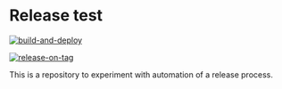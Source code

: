 # Release test

<!-- SPDX-License-Identifier: CC0-1.0 -->
<!-- SPDX-FileCopyrightText: 2019-2022 The Foundation for Public Code <info@publiccode.net>, https://standard.publiccode.net/AUTHORS -->

[![build-and-deploy](https://github.com/publiccodenet/release-test/actions/workflows/build-and-deploy.yml/badge.svg)](https://github.com/publiccodenet/release-test/actions/workflows/build-and-deploy.yml)

[![release-on-tag](https://github.com/publiccodenet/release-test/actions/workflows/release-on-tag.yml/badge.svg?branch=main)](https://github.com/publiccodenet/release-test/actions/workflows/release-on-tag.yml)

This is a repository to experiment with automation of a release process.
